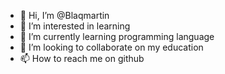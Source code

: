 - 👋 Hi, I’m @Blaqmartin
- 👀 I’m interested in learning 
- 🌱 I’m currently learning programming language 
- 💞️ I’m looking to collaborate on my education 
- 📫 How to reach me on github

<!---
Blaqmartin/Blaqmartin is a ✨ special ✨ repository because its `README.md` (this file) appears on your GitHub profile.
You can click the Preview link to take a look at your changes.
--->
